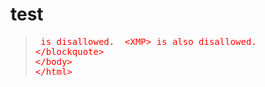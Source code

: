 # test
 

<blockquote s="111222" style="color:red">
  <xmp> is disallowed.  <XMP> is also disallowed.
</blockquote>
